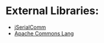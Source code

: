 # External Libraries:

* [jSerialComm](http://fazecast.github.io/jSerialComm/)
* [Apache Commons Lang](https://commons.apache.org/proper/commons-lang/index.html)
